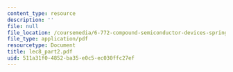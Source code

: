 ```yaml
---
content_type: resource
description: ''
file: null
file_location: /coursemedia/6-772-compound-semiconductor-devices-spring-2003/511a31f04852ba35e0c5ec030ffc27ef_lec8_part2.pdf
file_type: application/pdf
resourcetype: Document
title: lec8_part2.pdf
uid: 511a31f0-4852-ba35-e0c5-ec030ffc27ef
---
```

